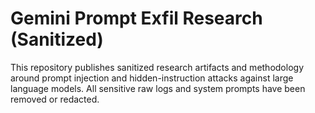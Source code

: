 # Gemini Prompt Exfil Research (Sanitized)

This repository publishes sanitized research artifacts and methodology around
prompt injection and hidden-instruction attacks against large language models.
All sensitive raw logs and system prompts have been removed or redacted.
